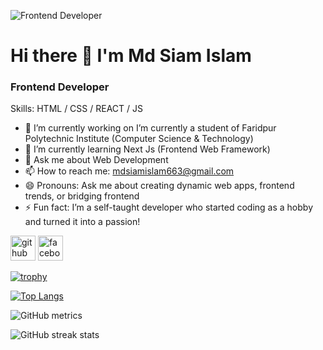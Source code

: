 
![Frontend Developer](https://hub.asimov.academy/wp-content/uploads/2024/10/hello-world.webp)

  # Hi there 👋 I'm Md Siam Islam
  ### Frontend Developer



Skills:  HTML / CSS / REACT / JS 

- 🔭 I’m currently working on I’m currently a student of Faridpur Polytechnic Institute (Computer Science & Technology) 
- 🌱 I’m currently learning Next Js (Frontend Web Framework) 
- 💬 Ask me about Web Development 
- 📫 How to reach me: mdsiamislam663@gmail.com 
- 😄 Pronouns: Ask me about creating dynamic web apps, frontend trends, or bridging frontend 
- ⚡ Fun fact: I’m a self-taught developer who started coding as a hobby and turned it into a passion! 


[<img src='https://cdn.jsdelivr.net/npm/simple-icons@3.0.1/icons/github.svg' alt='github' height='40'>](https://github.com/https://github.com/md-siam-islam)  [<img src='https://cdn.jsdelivr.net/npm/simple-icons@3.0.1/icons/facebook.svg' alt='facebook' height='40'>](https://www.facebook.com/https://www.facebook.com/MD.Siam.Islam.1478)  

[![trophy](https://github-profile-trophy.vercel.app/?username=https://github.com/md-siam-islam)](https://github.com/ryo-ma/github-profile-trophy)

[![Top Langs](https://github-readme-stats.vercel.app/api/top-langs/?username=https://github.com/md-siam-islam)](https://github.com/anuraghazra/github-readme-stats)

![GitHub metrics](https://metrics.lecoq.io/https://github.com/md-siam-islam)  

![GitHub streak stats](https://streak-stats.demolab.com/?user=https://github.com/md-siam-islam)  

